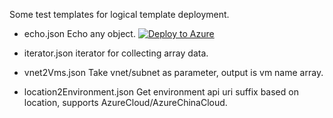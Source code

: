 Some test templates for logical template deployment.

- echo.json
Echo any object.
[![Deploy to Azure](http://azuredeploy.net/deploybutton.png)](https://portal.azure.com/#create/Microsoft.Template/uri/https%3A%2F%2Fraw.githubusercontent.com%2Fkarataliu%2Fkar-azure-template%2Fmaster%2Fecho.json)

- iterator.json
iterator for collecting array data.

- vnet2Vms.json
Take vnet/subnet as parameter, output is vm name array.

- location2Environment.json
Get environment api uri suffix based on location, supports AzureCloud/AzureChinaCloud.

